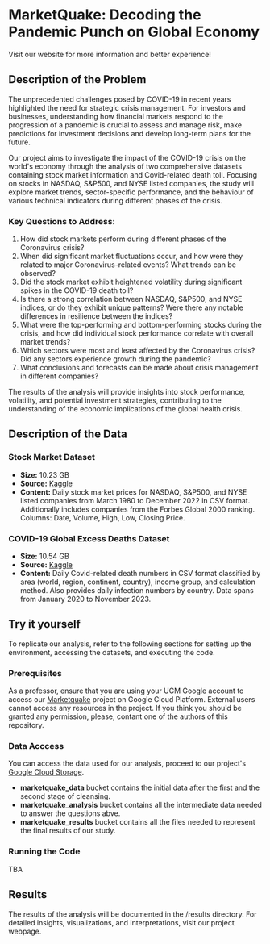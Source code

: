 # MarketQuake: Decoding the Pandemic Punch on Global Economy

Visit our website for more information and better experience!

## Description of the Problem

The unprecedented challenges posed by COVID-19 in recent years highlighted the need for strategic crisis management. For investors and businesses, understanding how financial markets respond to the progression of a pandemic is crucial to assess and manage risk, make predictions for investment decisions and develop long-term plans for the future.

Our project aims to investigate the impact of the COVID-19 crisis on the world's economy through the analysis of two comprehensive datasets containing stock market information and Covid-related death toll. Focusing on stocks in NASDAQ, S&P500, and NYSE listed companies, the study will explore market trends, sector-specific performance, and the behaviour of various technical indicators during different phases of the crisis. 

### Key Questions to Address:
1. How did stock markets perform during different phases of the Coronavirus crisis?
2. When did significant market fluctuations occur, and how were they related to major Coronavirus-related events?  What trends can be observed?
3. Did the stock market exhibit heightened volatility during significant spikes in the COVID-19 death toll?
4. Is there a strong correlation between NASDAQ, S&P500, and NYSE indices, or do they exhibit unique patterns? Were there any notable differences in resilience between the indices?
5. What were the top-performing and bottom-performing stocks during the crisis, and how did individual stock performance correlate with overall market trends?
6. Which sectors were most and least affected by the Coronavirus crisis? Did any sectors experience growth during the pandemic?
7. What conclusions and forecasts can be made about crisis management in different companies?

The results of the analysis will provide insights into stock performance, volatility, and potential investment strategies, contributing to the understanding of the economic implications of the global health crisis.

## Description of the Data

### Stock Market Dataset
- **Size:** 10.23 GB
- **Source:** [Kaggle](https://www.kaggle.com/datasets/paultimothymooney/stock-market-data)
- **Content:** Daily stock market prices for NASDAQ, S&P500, and NYSE listed companies from March 1980 to December 2022 in CSV format. Additionally includes companies from the Forbes Global 2000 ranking. Columns: Date, Volume, High, Low, Closing Price.

### COVID-19 Global Excess Deaths Dataset
- **Size:** 10.54 GB
- **Source:** [Kaggle](https://www.kaggle.com/datasets/joebeachcapital/covid19-global-excess-deaths-daily-updates)
- **Content:** Daily Covid-related death numbers in CSV format classified by area (world, region, continent, country), income group, and calculation method. Also provides daily infection numbers by country. Data spans from January 2020 to November 2023.

## Try it yourself
To replicate our analysis, refer to the following sections for setting up the environment, accessing the datasets, and executing the code.

### Prerequisites
As a professor, ensure that you are using your UCM Google account to access our [Marketquake](https://console.cloud.google.com/welcome?project=marketquake) project on Google Cloud Platform. External users cannot access any resources in the project. If you think you should be granted any permission, please, contant one of the authors of this repository.

### Data Acccess
You can access the data used for our analysis, proceed to our project's [Google Cloud Storage](https://console.cloud.google.com/storage/browser?project=marketquake).
- **marketquake_data** bucket contains the initial data after the first and the second stage of cleansing.
- **marketquake_analysis** bucket contains all the intermediate data needed to answer the questions abve.
- **marketquake_results** bucket contains all the files needed to represent the final results of our study.

### Running the Code
TBA

## Results
The results of the analysis will be documented in the /results directory. For detailed insights, visualizations, and interpretations, visit our project webpage.

